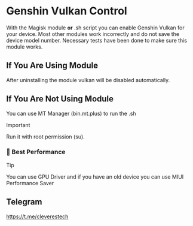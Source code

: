 # Genshin Vulkan Control
With the Magisk module **or** .sh script you can enable Genshin Vulkan for your device. Most other modules work incorrectly and do not save the device model number. Necessary tests have been done to make sure this module works.

## If You Are Using Module
After uninstalling the module vulkan will be disabled automatically.

## If You Are Not Using Module
You can use MT Manager (bin.mt.plus) to run the .sh
> [!IMPORTANT]
> Run it with root permission (su).

### 🚀 Best Performance
> [!TIP]
> You can use GPU Driver and if you have an old device you can use MIUI Performance Saver

## Telegram
https://t.me/cleverestech
